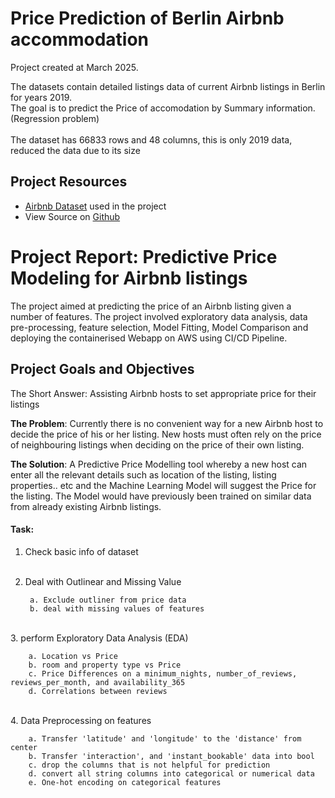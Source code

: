 # Price Prediction of Berlin Airbnb accommodation

Project created at March 2025.

The datasets contain detailed listings data of current Airbnb listings in Berlin for years 2019. <br>
The goal is to predict the Price of accomodation by Summary information. (Regression problem)<br>
 <br>
The dataset has 66833 rows and 48 columns, this is only 2019 data, reduced the data due to its size
 <br>


## Project Resources
<div class="row">
	  <ul>
	    <li><a href="https://www.kaggle.com/datasets/thedevastator/berlin-airbnb-ratings-how-hosts-measure-up">Airbnb Dataset</a> used in the project</li>
	    <li>View Source on <a href="https://github.com/rafatb/Berlin_Airbnb_Price_Prediction.git">Github</a></li>
	  </ul>
</div>


# Project Report: Predictive Price Modeling for Airbnb listings
The project aimed at predicting the price of an Airbnb listing given a number of features. The project involved exploratory data analysis, data pre-processing, feature selection, Model Fitting, Model Comparison and deploying the containerised Webapp on AWS using CI/CD Pipeline.

## Project Goals and Objectives
<div class="row">
      <p style="margin-top:0px;">The Short Answer: Assisting Airbnb hosts to set appropriate price for their listings</p>
      <p class="p_no_top_gap">
        <b>The Problem</b>: Currently there is no convenient way for a new Airbnb host to decide the price of his or her listing. New hosts must often rely on the price of neighbouring listings when deciding on the price of their own listing.
      </p>
      <p class="p_no_top_gap">
        <b>The Solution</b>: A Predictive Price Modelling tool whereby a new host can enter all the relevant details such as location of the listing, listing properties.. etc and the Machine Learning Model will suggest the Price for the listing. The Model would have previously been trained on similar data from already existing Airbnb listings.
      </p>
 </div>


#### Task: 

1. Check basic info of dataset
<br><br>
2. Deal with Outlinear and Missing Value

        a. Exclude outliner from price data
        b. deal with missing values of features
<br>
3. perform Exploratory Data Analysis (EDA)

        a. Location vs Price
        b. room and property type vs Price
        c. Price Differences on a minimum_nights, number_of_reviews, reviews_per_month, and availability_365
        d. Correlations between reviews

<br>
4. Data Preprocessing on features

        a. Transfer 'latitude' and 'longitude' to the 'distance' from center
        b. Transfer 'interaction', and 'instant_bookable' data into bool
        c. drop the columns that is not helpful for prediction
        d. convert all string columns into categorical or numerical data 
        e. One-hot encoding on categorical features

<br>
